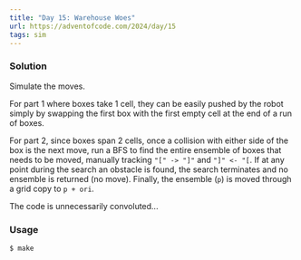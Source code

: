 ```yaml
---
title: "Day 15: Warehouse Woes"
url: https://adventofcode.com/2024/day/15
tags: sim
---
```


### Solution
Simulate the moves.

For part 1 where boxes take 1 cell, they can be easily pushed by the robot simply by swapping the first box with the first empty cell at the end of a run of boxes.

For part 2, since boxes span 2 cells, once a collision with either side of the box is the next move, run a BFS to find the entire ensemble of boxes that needs to be moved, manually tracking `"[" -> "]"` and `"]" <- "[`. If at any point during the search an obstacle is found, the search terminates and no ensemble is returned (no move).
Finally, the ensemble (`p`) is moved through a grid copy to `p + ori`.

The code is unnecessarily convoluted...

### Usage
```
$ make
```
